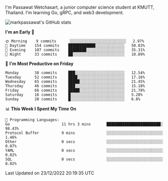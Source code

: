 
I'm Passawat Wetchasart, a junior computer science student at KMUTT, Thailand. I'm learning Go, gRPC, and web3 development.


![markpassawat's GitHub stats](https://github-readme-stats.vercel.app/api?username=markpassawat&show_icons=true&theme=radical)

<!--START_SECTION:waka-->
**I'm an Early 🐤** 

```text
🌞 Morning    9 commits      ░░░░░░░░░░░░░░░░░░░░░░░░░   2.97% 
🌆 Daytime    154 commits    ████████████░░░░░░░░░░░░░   50.83% 
🌃 Evening    107 commits    ████████░░░░░░░░░░░░░░░░░   35.31% 
🌙 Night      33 commits     ██░░░░░░░░░░░░░░░░░░░░░░░   10.89%

```
📅 **I'm Most Productive on Friday** 

```text
Monday       38 commits     ███░░░░░░░░░░░░░░░░░░░░░░   12.54% 
Tuesday      52 commits     ████░░░░░░░░░░░░░░░░░░░░░   17.16% 
Wednesday    65 commits     █████░░░░░░░░░░░░░░░░░░░░   21.45% 
Thursday     46 commits     ███░░░░░░░░░░░░░░░░░░░░░░   15.18% 
Friday       66 commits     █████░░░░░░░░░░░░░░░░░░░░   21.78% 
Saturday     16 commits     █░░░░░░░░░░░░░░░░░░░░░░░░   5.28% 
Sunday       20 commits     █░░░░░░░░░░░░░░░░░░░░░░░░   6.6%

```


📊 **This Week I Spent My Time On** 

```text
💬 Programming Languages: 
Go                       11 hrs 3 mins       ████████████████████████░   98.43% 
Protocol Buffer          9 mins              ░░░░░░░░░░░░░░░░░░░░░░░░░   1.46% 
Other                    0 secs              ░░░░░░░░░░░░░░░░░░░░░░░░░   0.07% 
YAML                     0 secs              ░░░░░░░░░░░░░░░░░░░░░░░░░   0.02% 
SQL                      0 secs              ░░░░░░░░░░░░░░░░░░░░░░░░░   0.02%

```


 Last Updated on 23/12/2022 20:19:35 UTC
<!--END_SECTION:waka-->

<!--
**markpassawat/markpassawat** is a ✨ _special_ ✨ repository because its `README.md` (this file) appears on your GitHub profile.

Here are some ideas to get you started:

- 🔭 I’m currently working on ...
- 🌱 I’m currently learning ...
- 👯 I’m looking to collaborate on ...
- 🤔 I’m looking for help with ...
- 💬 Ask me about ...
- 📫 How to reach me: ...
- 😄 Pronouns: He/Him
- ⚡ Fun fact: ...
-->
